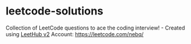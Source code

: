 # leetcode-solutions
Collection of LeetCode questions to ace the coding interview! - Created using [LeetHub v2](https://github.com/arunbhardwaj/LeetHub-2.0)
Account: https://leetcode.com/nebq/
